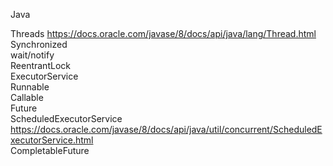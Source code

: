 
Java

Threads https://docs.oracle.com/javase/8/docs/api/java/lang/Thread.html <br>
Synchronized <br>
wait/notify <br>
ReentrantLock <br>
ExecutorService <br>
Runnable <br> 
Callable <br>
Future <br>
ScheduledExecutorService https://docs.oracle.com/javase/8/docs/api/java/util/concurrent/ScheduledExecutorService.html <br>
CompletableFuture <br>
